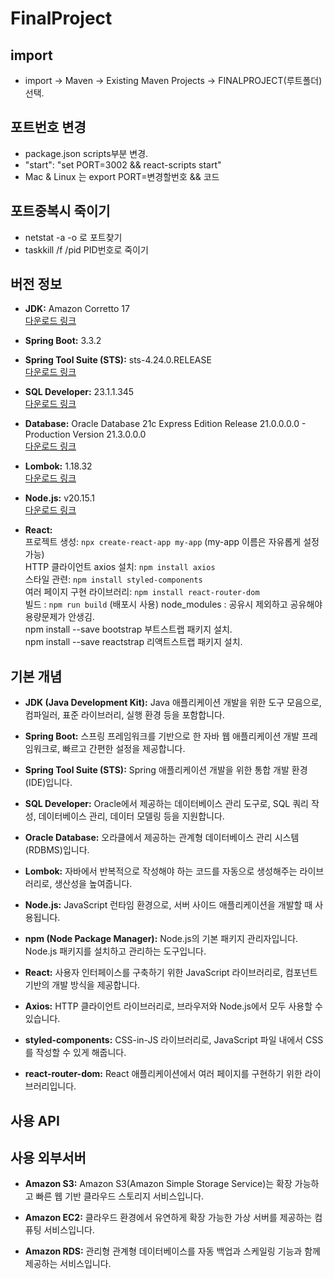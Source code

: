 # FinalProject

## import
- import -> Maven -> Existing Maven Projects -> FINALPROJECT(루트폴더)선택.

## 포트번호 변경
- package.json scripts부분 변경.
- "start": "set PORT=3002 && react-scripts start"
-  Mac & Linux 는 export PORT=변경할번호 && 코드

## 포트중복시 죽이기
- netstat -a -o 로 포트찾기
- taskkill /f /pid PID번호로 죽이기

## 버전 정보

- **JDK:** Amazon Corretto 17  
  [다운로드 링크](https://docs.aws.amazon.com/ko_kr/corretto/latest/corretto-11-ug/downloads-list.html)
  
- **Spring Boot:** 3.3.2  

- **Spring Tool Suite (STS):** sts-4.24.0.RELEASE  
  [다운로드 링크](https://github.com/spring-attic/toolsuite-distribution/wiki/Spring-Tool-Suite-3)

- **SQL Developer:** 23.1.1.345  
  [다운로드 링크](https://www.oracle.com/database/sqldeveloper/technologies/download/)

- **Database:** Oracle Database 21c Express Edition Release 21.0.0.0.0 - Production Version 21.3.0.0.0  
  [다운로드 링크](https://www.oracle.com/database/technologies/xe-downloads.html)

- **Lombok:** 1.18.32  
  [다운로드 링크](https://mvnrepository.com/artifact/org.projectlombok/lombok/1.18.32)

- **Node.js:** v20.15.1  
  [다운로드 링크](https://nodejs.org/en)

- **React:**  
  프로젝트 생성: `npx create-react-app my-app` (my-app 이름은 자유롭게 설정 가능)  
  HTTP 클라이언트 axios 설치: `npm install axios`  
  스타일 관련: `npm install styled-components`  
  여러 페이지 구현 라이브러리: `npm install react-router-dom`  
  빌드 : `npm run build` (배포시 사용)
  node_modules : 공유시 제외하고 공유해야 용량문제가 안생김.  
  npm install --save bootstrap 부트스트랩 패키지 설치.  
  npm install --save reactstrap 리액트스트랩 패키지 설치.  

## 기본 개념

- **JDK (Java Development Kit):** Java 애플리케이션 개발을 위한 도구 모음으로, 컴파일러, 표준 라이브러리, 실행 환경 등을 포함합니다.

- **Spring Boot:** 스프링 프레임워크를 기반으로 한 자바 웹 애플리케이션 개발 프레임워크로, 빠르고 간편한 설정을 제공합니다.

- **Spring Tool Suite (STS):** Spring 애플리케이션 개발을 위한 통합 개발 환경(IDE)입니다.

- **SQL Developer:** Oracle에서 제공하는 데이터베이스 관리 도구로, SQL 쿼리 작성, 데이터베이스 관리, 데이터 모델링 등을 지원합니다.

- **Oracle Database:** 오라클에서 제공하는 관계형 데이터베이스 관리 시스템(RDBMS)입니다.

- **Lombok:** 자바에서 반복적으로 작성해야 하는 코드를 자동으로 생성해주는 라이브러리로, 생산성을 높여줍니다.

- **Node.js:** JavaScript 런타임 환경으로, 서버 사이드 애플리케이션을 개발할 때 사용됩니다.

- **npm (Node Package Manager):** Node.js의 기본 패키지 관리자입니다. Node.js 패키지를 설치하고 관리하는 도구입니다.

- **React:** 사용자 인터페이스를 구축하기 위한 JavaScript 라이브러리로, 컴포넌트 기반의 개발 방식을 제공합니다.

- **Axios:** HTTP 클라이언트 라이브러리로, 브라우저와 Node.js에서 모두 사용할 수 있습니다.

- **styled-components:** CSS-in-JS 라이브러리로, JavaScript 파일 내에서 CSS를 작성할 수 있게 해줍니다.

- **react-router-dom:** React 애플리케이션에서 여러 페이지를 구현하기 위한 라이브러리입니다.

## 사용 API


## 사용 외부서버

- **Amazon S3:** Amazon S3(Amazon Simple Storage Service)는 확장 가능하고 빠른 웹 기반 클라우드 스토리지 서비스입니다.

- **Amazon EC2:** 클라우드 환경에서 유연하게 확장 가능한 가상 서버를 제공하는 컴퓨팅 서비스입니다.

- **Amazon RDS:** 관리형 관계형 데이터베이스를 자동 백업과 스케일링 기능과 함께 제공하는 서비스입니다.


